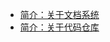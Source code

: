 <!-- markdownlint-disable-next-line first-line-heading -->

- [简介：关于文档系统](index)
- [简介：关于代码仓库](coderepo)
